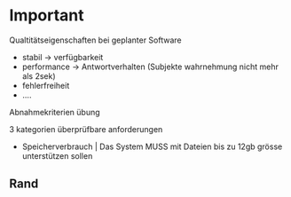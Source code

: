# Important

Qualtitätseigenschaften bei geplanter Software

- stabil -> verfügbarkeit
- performance -> Antwortverhalten (Subjekte wahrnehmung nicht mehr als 2sek)
- fehlerfreiheit
- ....


Abnahmekriterien übung

3 kategorien überprüfbare anforderungen

- Speicherverbrauch | Das System MUSS mit Dateien bis zu 12gb grösse unterstützen sollen




## Rand
